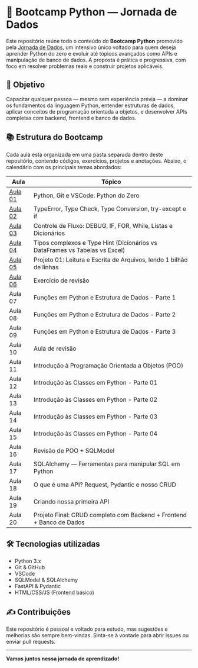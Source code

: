 # 🐍 Bootcamp Python — Jornada de Dados

Este repositório reúne todo o conteúdo do **Bootcamp Python** promovido pela [Jornada de Dados](https://github.com/lvgalvao/data-engineering-roadmap/tree/main/Bootcamp%20-%20Python%20para%20dados), um intensivo único voltado para quem deseja aprender Python do zero e evoluir até tópicos avançados como APIs e manipulação de banco de dados. A proposta é prática e progressiva, com foco em resolver problemas reais e construir projetos aplicáveis.

## 🚀 Objetivo

Capacitar qualquer pessoa — mesmo sem experiência prévia — a dominar os fundamentos da linguagem Python, entender estruturas de dados, aplicar conceitos de programação orientada a objetos, e desenvolver APIs completas com backend, frontend e banco de dados.

## 📚 Estrutura do Bootcamp

Cada aula está organizada em uma pasta separada dentro deste repositório, contendo códigos, exercícios, projetos e anotações. Abaixo, o calendário com os principais temas abordados:

|  Aula   | Tópico |
|---------|--------|
| [Aula 01](https://github.com/Rafael07/bootcamp-python/tree/main/aula_01) | Python, Git e VSCode: Python do Zero |
| [Aula 02](https://github.com/Rafael07/bootcamp-python/tree/main/aula_02) | TypeError, Type Check, Type Conversion, try-except e if |
| [Aula 03](https://github.com/Rafael07/bootcamp-python/tree/main/aula_03) | Controle de Fluxo: DEBUG, IF, FOR, While, Listas e Dicionários |
| [Aula 04](https://github.com/Rafael07/bootcamp-python/tree/main/aula_04) | Tipos complexos e Type Hint (Dicionários vs DataFrames vs Tabelas vs Excel) |
| [Aula 05](https://github.com/Rafael07/bootcamp-python/tree/main/aula_05) | Projeto 01: Leitura e Escrita de Arquivos, lendo 1 bilhão de linhas |
| [Aula 06](https://github.com/Rafael07/bootcamp-python/tree/main/aula_06) | Exercício de revisão |
| Aula 07 | Funções em Python e Estrutura de Dados - Parte 1 |
| Aula 08 | Funções em Python e Estrutura de Dados - Parte 2 |
| Aula 09 | Funções em Python e Estrutura de Dados - Parte 3 |
| Aula 10 | Aula de revisão |
| Aula 11 | Introdução à Programação Orientada a Objetos (POO) |
| Aula 12 | Introdução às Classes em Python - Parte 01 |
| Aula 13 | Introdução às Classes em Python - Parte 02 |
| Aula 14 | Introdução às Classes em Python - Parte 03 |
| Aula 15 | Introdução às Classes em Python - Parte 04 |
| Aula 16 | Revisão de POO + SQLModel |
| Aula 17 | SQLAlchemy — Ferramentas para manipular SQL em Python |
| Aula 18 | O que é uma API? Request, Pydantic e nosso CRUD |
| Aula 19 | Criando nossa primeira API |
| Aula 20 | Projeto Final: CRUD completo com Backend + Frontend + Banco de Dados |

## 🛠 Tecnologias utilizadas

- Python 3.x
- Git & GitHub
- VSCode
- SQLModel & SQLAlchemy
- FastAPI & Pydantic
- HTML/CSS/JS (Frontend básico)

## ✍️ Contribuições

Este repositório é pessoal e voltado para estudo, mas sugestões e melhorias são sempre bem-vindas. Sinta-se à vontade para abrir issues ou enviar pull requests.

---

**Vamos juntos nessa jornada de aprendizado!**
